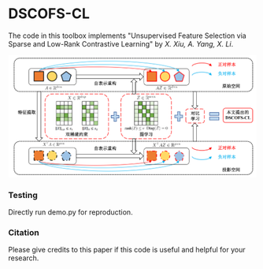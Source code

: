 # DSCOFS-CL

The code in this toolbox implements "Unsupervised Feature Selection via Sparse and Low-Rank Contrastive Learning" by <i>X. Xiu, A. Yang, X. Li</i>.

![alt text](./framework.png)


### Testing
Directly run demo.py for reproduction.

### Citation
Please give credits to this paper if this code is useful and helpful for your research.

